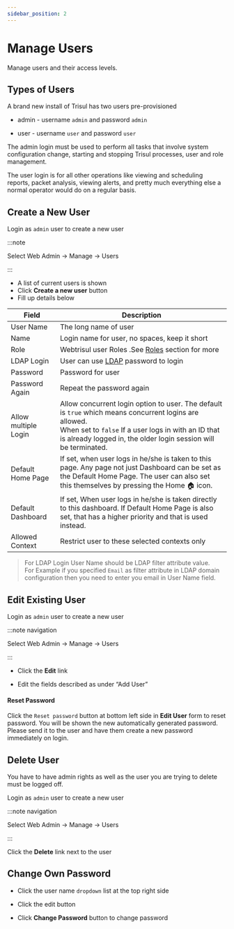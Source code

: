 ```yaml
---
sidebar_position: 2
---
```


# Manage Users

Manage users and their access levels.

## Types of Users

A brand new install of Trisul has two users pre-provisioned

- admin - username `admin` and password `admin`

- user - username `user` and password `user`

The admin login must be used to perform all tasks that involve system
configuration change, starting and stopping Trisul processes, user and
role management.

The user login is for all other operations like viewing and scheduling
reports, packet analysis, viewing alerts, and pretty much everything
else a normal operator would do on a regular basis.


## Create a New User

Login as `admin` user to create a new user

:::note 

Select Web Admin &rarr; Manage &rarr; Users

:::

* A list of current users is shown  
* Click **Create a new user** button  
* Fill up details below

| Field                | Description                                                         |
| -------------------- | ------------------------------------------------------------------- |
| User Name            | The long name of user                                               |
| Name                 | Login name for user, no spaces, keep it short                       |
| Role                 | Webtrisul user Roles .See [Roles](userroles) section for more  |
| LDAP Login           | User can use [LDAP](/docs/ag/webadmin/ldap_login) password to login |
| Password             | Password for user                                                   |
| Password Again       | Repeat the password again                                           |
| Allow multiple Login | Allow concurrent login option to user. The default is `true` which means concurrent logins are allowed. <br/>When set to `false`  If a user logs in with an ID that is already logged in, the older login session will be terminated.|
| Default Home Page    | If set, when user logs in he/she is taken to this page. Any page not just Dashboard can be set as the Default Home Page. The user can also set this themselves by pressing the Home :house: icon. |
| Default Dashboard    | If set, When user logs in he/she is taken directly to this dashboard. If Default Home Page is also set, that has a higher priority and that is used instead. |
| Allowed Context      | Restrict user to these selected contexts only|

> For LDAP Login User Name should be LDAP filter attribute value.  
> For Example if you specified `Email` as filter attribute in LDAP domain
> configuration then you need to enter you email in User Name field.

## Edit Existing User

Login as `admin` user to create a new user

:::note navigation

Select Web Admin &rarr; Manage &rarr; Users

:::

- Click the **Edit** link

- Edit the fields described as under “Add User”

#### Reset Password

Click the `Reset password` button at bottom left side in **Edit User**
form to reset password. You will be shown the new automatically
generated password. Please send it to the user and have them create a
new password immediately on login.

## Delete User

You have to have admin rights as well as the user you are trying to
delete must be logged off.

Login as `admin` user to create a new user

:::note navigation

Select Web Admin &rarr; Manage &rarr; Users

:::

Click the **Delete** link next to the user

## Change Own Password

- Click the user name `dropdown` list at the top right side

- Click the edit button

- Click **Change Password** button to change password
